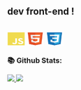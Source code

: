 ## dev front-end !

<div style="display: inline_block"><br>
 <img align="center" alt="Nic-Js" height="30" width="40" src="https://raw.githubusercontent.com/devicons/devicon/master/icons/javascript/javascript-plain.svg">
 <img align="center" alt="Nic-HTML" height="30" width="40" src="https://raw.githubusercontent.com/devicons/devicon/master/icons/html5/html5-original.svg">
 <img align="center" alt="Nic-CSS" height="30" width="40" src="https://raw.githubusercontent.com/devicons/devicon/master/icons/css3/css3-original.svg">
 </div>
<h3> 📚 Github Stats: <br></h3>
 
<div>
  <a href="[https://github.com/nicbrz](https://github.com/nicbrz)"> 
  <img height="170em" src="https://github-readme-stats.vercel.app/api?username=nicbrz&show_icons=true&theme=tokyonight&include_all_commits=true&count_private=true"/>
  <img height="150em" src="https://github-readme-stats.vercel.app/api/top-langs/?username=nicbrz&layout=compact&langs_count=16&theme=tokyonight"/>
</div>

